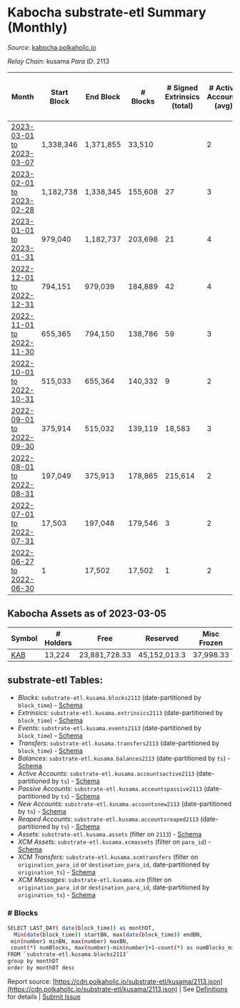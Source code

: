 # Kabocha substrate-etl Summary (Monthly)

_Source_: [kabocha.polkaholic.io](https://kabocha.polkaholic.io)

*Relay Chain*: kusama
*Para ID*: 2113



| Month | Start Block | End Block | # Blocks | # Signed Extrinsics (total) | # Active Accounts (avg) | # Addresses with Balances (max) | Issues |
| ----- | ----------- | --------- | -------- | --------------------------- | ----------------------- | ------------------------------- | ------ |
| [2023-03-01 to 2023-03-07](/kusama/2113-kabocha/2023-03-31.md) | 1,338,346 | 1,371,855 | 33,510 |  | 2 | 13,224 | -   |   
| [2023-02-01 to 2023-02-28](/kusama/2113-kabocha/2023-02-28.md) | 1,182,738 | 1,338,345 | 155,608 | 27 | 3 | 13,224 | -   |   
| [2023-01-01 to 2023-01-31](/kusama/2113-kabocha/2023-01-31.md) | 979,040 | 1,182,737 | 203,698 | 21 | 4 | 13,221 | -   |   
| [2022-12-01 to 2022-12-31](/kusama/2113-kabocha/2022-12-31.md) | 794,151 | 979,039 | 184,889 | 42 | 4 | 13,218 | -   |   
| [2022-11-01 to 2022-11-30](/kusama/2113-kabocha/2022-11-30.md) | 655,365 | 794,150 | 138,786 | 59 | 3 | 13,216 | -   |   
| [2022-10-01 to 2022-10-31](/kusama/2113-kabocha/2022-10-31.md) | 515,033 | 655,364 | 140,332 | 9 | 2 | 13,216 | -   |   
| [2022-09-01 to 2022-09-30](/kusama/2113-kabocha/2022-09-30.md) | 375,914 | 515,032 | 139,119 | 18,583 | 3 | 13,290 | -   |   
| [2022-08-01 to 2022-08-31](/kusama/2113-kabocha/2022-08-31.md) | 197,049 | 375,913 | 178,865 | 215,614 | 2 | 16,440 | -   |   
| [2022-07-01 to 2022-07-31](/kusama/2113-kabocha/2022-07-31.md) | 17,503 | 197,048 | 179,546 | 3 | 2 | 7 | -   |   
| [2022-06-27 to 2022-06-30](/kusama/2113-kabocha/2022-06-30.md) | 1 | 17,502 | 17,502 | 1 | 2 | 6 | -   |   

## Kabocha Assets as of 2023-03-05



| Symbol | # Holders | Free | Reserved | Misc Frozen | Frozen | Price | AssetID | 
| ----- | --------- | ---- | -------- | ----------- | ------ | ----- | --- |
| [KAB](/kusama/assets/KAB) | 13,224 | 23,881,728.33  | 45,152,013.3  | 37,998.33   |   |  |   `{"Token":"KAB"}` | 

## substrate-etl Tables:

* _Blocks_: `substrate-etl.kusama.blocks2113` (date-partitioned by `block_time`) - [Schema](/schema/balances.json)
* _Extrinsics_: `substrate-etl.kusama.extrinsics2113` (date-partitioned by `block_time`) - [Schema](/schema/extrinsics.json)
* _Events_: `substrate-etl.kusama.events2113` (date-partitioned by `block_time`) - [Schema](/schema/events.json)
* _Transfers_: `substrate-etl.kusama.transfers2113` (date-partitioned by `block_time`) - [Schema](/schema/transfers.json)
* _Balances_: `substrate-etl.kusama.balances2113` (date-partitioned by `ts`) - [Schema](/schema/balances.json)
* _Active Accounts_: `substrate-etl.kusama.accountsactive2113` (date-partitioned by `ts`) - [Schema](/schema/accountsactive.json)
* _Passive Accounts_: `substrate-etl.kusama.accountspassive2113` (date-partitioned by `ts`) - [Schema](/schema/accountspassive.json)
* _New Accounts_: `substrate-etl.kusama.accountsnew2113` (date-partitioned by `ts`) - [Schema](/schema/accountsnew.json)
* _Reaped Accounts_: `substrate-etl.kusama.accountsreaped2113` (date-partitioned by `ts`) - [Schema](/schema/accountsreaped.json)
* _Assets_: `substrate-etl.kusama.assets` (filter on `2113`) - [Schema](/schema/assets.json)
* _XCM Assets_: `substrate-etl.kusama.xcmassets` (filter on `para_id`) - [Schema](/schema/xcmassets.json)
* _XCM Transfers_: `substrate-etl.kusama.xcmtransfers` (filter on `origination_para_id` or `destination_para_id`, date-partitioned by `origination_ts`) - [Schema](/schema/xcmtransfers.json)
* _XCM Messages_: `substrate-etl.kusama.xcm` (filter on `origination_para_id` or `destination_para_id`, date-partitioned by `origination_ts`) - [Schema](/schema/xcm.json)

### # Blocks
```bash
SELECT LAST_DAY( date(block_time)) as monthDT,
  Min(date(block_time)) startBN, max(date(block_time)) endBN, 
 min(number) minBN, max(number) maxBN, 
 count(*) numBlocks, max(number)-min(number)+1-count(*) as numBlocks_missing 
FROM `substrate-etl.kusama.blocks2113` 
group by monthDT 
order by monthDT desc
```


Report source: [https://cdn.polkaholic.io/substrate-etl/kusama/2113.json](https://cdn.polkaholic.io/substrate-etl/kusama/2113.json) | See [Definitions](/DEFINITIONS.md) for details | [Submit Issue](https://github.com/colorfulnotion/substrate-etl/issues)
